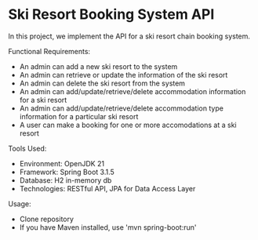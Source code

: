 # Ski Resort Booking System API
 In this project, we implement the API for a ski resort chain booking system.
 
Functional Requirements:
* An admin can add a new ski resort to the system
* An admin can retrieve or update the information of the ski resort
* An admin can delete the ski resort from the system
* An admin can add/update/retrieve/delete accommodation information for a  ski resort
* An admin can add/update/retrieve/delete accommodation type information for a particular ski resort
* A user can make a booking for one or more accomodations at a ski resort

Tools Used:
* Environment: OpenJDK 21
* Framework: Spring Boot 3.1.5
* Database: H2 in-memory db
* Technologies: RESTful API, JPA for Data Access Layer

Usage:
* Clone repository
* If you have Maven installed, use 'mvn spring-boot:run'
